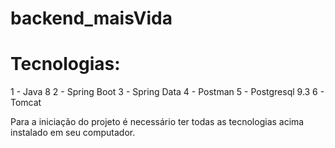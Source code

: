 # backend_maisVida

# Tecnologias:
1 - Java 8
2 - Spring Boot
3 - Spring Data
4 - Postman
5 - Postgresql 9.3
6 - Tomcat

Para a iniciação do projeto é necessário ter todas as tecnologias acima instalado em seu computador. 
